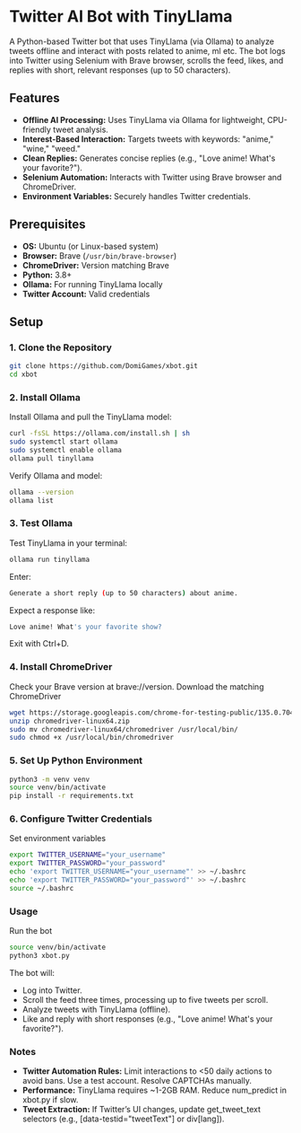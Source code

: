 # Twitter AI Bot with TinyLlama

A Python-based Twitter bot that uses TinyLlama (via Ollama) to analyze tweets offline and interact with posts related to anime, ml etc. The bot logs into Twitter using Selenium with Brave browser, scrolls the feed, likes, and replies with short, relevant responses (up to 50 characters).

## Features
- **Offline AI Processing:** Uses TinyLlama via Ollama for lightweight, CPU-friendly tweet analysis.
- **Interest-Based Interaction:** Targets tweets with keywords: "anime," "wine," "weed."
- **Clean Replies:** Generates concise replies (e.g., "Love anime! What's your favorite?").
- **Selenium Automation:** Interacts with Twitter using Brave browser and ChromeDriver.
- **Environment Variables:** Securely handles Twitter credentials.

## Prerequisites
- **OS:** Ubuntu (or Linux-based system)
- **Browser:** Brave (`/usr/bin/brave-browser`)
- **ChromeDriver:** Version matching Brave
- **Python:** 3.8+
- **Ollama:** For running TinyLlama locally
- **Twitter Account:** Valid credentials

## Setup

### 1. Clone the Repository
```bash
git clone https://github.com/DomiGames/xbot.git
cd xbot
```
### 2.  Install Ollama
Install Ollama and pull the TinyLlama model:
```bash
curl -fsSL https://ollama.com/install.sh | sh
sudo systemctl start ollama
sudo systemctl enable ollama
ollama pull tinyllama
```
Verify Ollama and model:
```bash
ollama --version
ollama list
```
###  3. Test Ollama
Test TinyLlama in your terminal:
```bash
ollama run tinyllama
```
Enter:
```bash
Generate a short reply (up to 50 characters) about anime.
```
Expect a response like:
```bash
Love anime! What's your favorite show?
```
Exit with Ctrl+D.

###  4. Install ChromeDriver
Check your Brave version at brave://version. Download the matching ChromeDriver
```bash
wget https://storage.googleapis.com/chrome-for-testing-public/135.0.7049.115/linux64/chromedriver-linux64.zip
unzip chromedriver-linux64.zip
sudo mv chromedriver-linux64/chromedriver /usr/local/bin/
sudo chmod +x /usr/local/bin/chromedriver
```

###  5. Set Up Python Environment
```bash
python3 -m venv venv
source venv/bin/activate
pip install -r requirements.txt
```

###  6. Configure Twitter Credentials
Set environment variables
```bash
export TWITTER_USERNAME="your_username"
export TWITTER_PASSWORD="your_password"
echo 'export TWITTER_USERNAME="your_username"' >> ~/.bashrc
echo 'export TWITTER_PASSWORD="your_password"' >> ~/.bashrc
source ~/.bashrc
```

###  Usage
Run the bot
```bash
source venv/bin/activate
python3 xbot.py
```
The bot will:
- Log into Twitter.
- Scroll the feed three times, processing up to five tweets per scroll.
- Analyze tweets with TinyLlama (offline).
- Like and reply with short responses (e.g., "Love anime! What's your favorite?").

###  Notes
- **Twitter Automation Rules:** Limit interactions to <50 daily actions to avoid bans. Use a test account. Resolve CAPTCHAs manually.
- **Performance:** TinyLlama requires ~1-2GB RAM. Reduce num_predict in xbot.py if slow.
- **Tweet Extraction:** If Twitter’s UI changes, update get_tweet_text selectors (e.g., [data-testid="tweetText"] or div[lang]).








